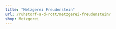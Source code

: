 ```yaml
---
title: "Metzgerei Freudenstein"
url: /ruhstorf-a-d-rott/metzgerei-freudenstein/
shop: Metzgerei
---
```

